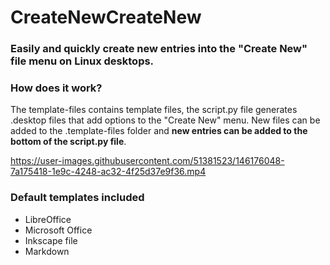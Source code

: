 # CreateNewCreateNew
### Easily and quickly create new entries into the "Create New" file menu on Linux desktops.

### How does it work?
The template-files contains template files, the script.py file generates .desktop files that add options to the "Create New" menu. New files can be added to the .template-files folder and **new entries can be added to the bottom of the script.py file**.

https://user-images.githubusercontent.com/51381523/146176048-7a175418-1e9c-4248-ac32-4f25d37e9f36.mp4

### Default templates included
- LibreOffice
- Microsoft Office 
- Inkscape file 
- Markdown
